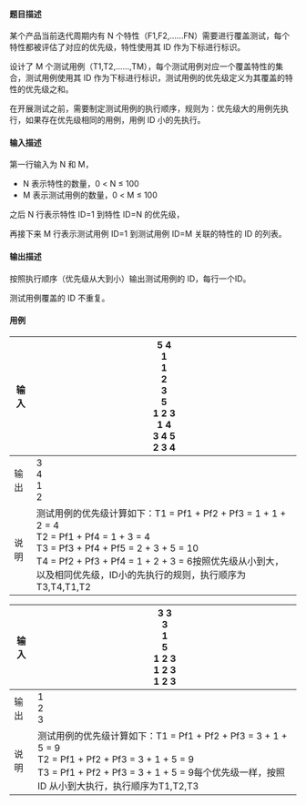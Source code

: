 #### 题目描述

某个产品当前迭代周期内有 N 个特性（F1,F2,......FN）需要进行覆盖测试，每个特性都被评估了对应的优先级，特性使用其 ID 作为下标进行标识。

设计了 M 个测试用例（T1,T2,......,TM），每个测试用例对应一个覆盖特性的集合，测试用例使用其 ID 作为下标进行标识，测试用例的优先级定义为其覆盖的特性的优先级之和。

在开展测试之前，需要制定测试用例的执行顺序，规则为：优先级大的用例先执行，如果存在优先级相同的用例，用例 ID 小的先执行。

#### 输入描述

第一行输入为 N 和 M，

* N 表示特性的数量，0 < N ≤ 100
* M 表示测试用例的数量，0 < M ≤ 100

之后 N 行表示特性 ID=1 到特性 ID=N 的优先级，

再接下来 M 行表示测试用例 ID=1 到测试用例 ID=M 关联的特性的 ID 的列表。

#### 输出描述

按照执行顺序（优先级从大到小）输出测试用例的 ID，每行一个ID。

测试用例覆盖的 ID 不重复。

#### 用例


| 输入 | 5 4<br/>1<br/>1<br/>2<br/>3<br/>5<br/>1 2 3<br/>1 4<br/>3 4 5<br/>2 3 4                                                                                                                                                                                       |
| ------ | --------------------------------------------------------------------------------------------------------------------------------------------------------------------------------------------------------------------------------------------------------------- |
| 输出 | 3<br/>4<br/>1<br/>2                                                                                                                                                                                                                                           |
| 说明 | 测试用例的优先级计算如下：T1 = Pf1 + Pf2 + Pf3 = 1 + 1 + 2 = 4<br/>T2 = Pf1 + Pf4 = 1 + 3 = 4<br/>T3 = Pf3 + Pf4 + Pf5 = 2 + 3 + 5 = 10<br/>T4 = Pf2 + Pf3 + Pf4 = 1 + 2 + 3 = 6按照优先级从小到大，以及相同优先级，ID小的先执行的规则，执行顺序为T3,T4,T1,T2 |


| 输入 | 3 3<br/>3<br/>1<br/>5<br/>1 2 3<br/>1 2 3<br/>1 2 3                                                                                                                                                      |
| ------ | ---------------------------------------------------------------------------------------------------------------------------------------------------------------------------------------------------------- |
| 输出 | 1<br/>2<br/>3                                                                                                                                                                                            |
| 说明 | 测试用例的优先级计算如下：T1 = Pf1 + Pf2 + Pf3 = 3 + 1 + 5 = 9<br/>T2 = Pf1 + Pf2 + Pf3 = 3 + 1 + 5 = 9<br/>T3 = Pf1 + Pf2 + Pf3 = 3 + 1 + 5 = 9每个优先级一样，按照 ID 从小到大执行，执行顺序为T1,T2,T3 |
